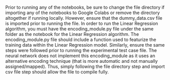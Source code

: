 Prior to running any of the notebooks, be sure to change the file directory if importing any of the notebooks to Google Colabs or remove the directory altogether if running locally. However, ensure that the dummy_data.csv file is imported prior to running the file.
In order to run the Linear Regression algorithm, you must have the encoding_module.py file under the same folder as the notebook for the Linear Regression algorithm. The encoding_module.py file should include a function used to featurize the training data within the Linear Regression model. Similarly, ensure the same steps were followed prior to running the experimental test case file. 
The neural network does not implement this encoding_module as it uses an alternative encoding technique (that is more automatic and not manually assigned/mapped). Thus, simply following the file directory step and import csv file step should allow the file to compile fully. 
